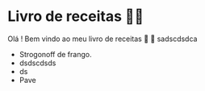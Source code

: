 # Livro de receitas :man_cook:

Olá ! Bem vindo ao meu livro de receitas :wave: :wave:
sadscdsdca

- Strogonoff de frango.
- dsdscdsds
- ds
- Pave
